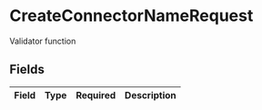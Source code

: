 # CreateConnectorNameRequest

Validator function


## Fields

| Field       | Type        | Required    | Description |
| ----------- | ----------- | ----------- | ----------- |
